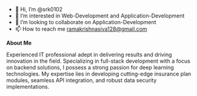 - 👋 Hi, I’m @srk0102
- 👀 I’m interested in Web-Development and Application-Development
- 💞️ I’m looking to collaborate on Application-Development
- 📫 How to reach me ramakrishnasiva128@gmail.com

**About Me**

Experienced IT professional adept in delivering results and driving innovation in the field. Specializing in full-stack development with a focus on backend solutions, I possess a strong passion for deep learning technologies. My expertise lies in developing cutting-edge insurance plan modules, seamless API integration, and robust data security implementations.
